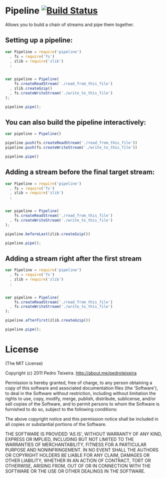 # Pipeline [![Build Status](https://secure.travis-ci.org/pgte/pipeline.png)](http://travis-ci.org/pgte/pipeline)

Allows you to build a chain of streams and pipe them together.

## Setting up a pipeline:

```javascript
var Pipeline = require('pipeline')
  , fs = require('fs')
  , zlib = require('zlib')
  ;


var pipeline = Pipeline(
    fs.createReadStream('./read_from_this_file')
  , zlib.createGzip()
  , fs.createWriteStream('./write_to_this_file')
);

pipeline.pipe();
```

## You can also build the pipeline interactively:

```javascript
var pipeline = Pipeline()

pipeline.push(fs.createReadStream('./read_from_this_file'))
pipeline.push(fs.createWriteStream('./write_to_this_file'))

pipeline.pipe()
```

## Adding a stream before the final target stream:

```javascript
var Pipeline = require('pipeline')
  , fs = require('fs')
  , zlib = require('zlib')
  ;


var pipeline = Pipeline(
    fs.createReadStream('./read_from_this_file')
  , fs.createWriteStream('./write_to_this_file')
);

pipeline.beforeLast(zlib.createGzip())

pipeline.pipe();
```

## Adding a stream right after the first stream

```javascript
var Pipeline = require('pipeline')
  , fs = require('fs')
  , zlib = require('zlib')
  ;


var pipeline = Pipeline(
    fs.createReadStream('./read_from_this_file')
  , fs.createWriteStream('./write_to_this_file')
);

pipeline.afterFirst(zlib.createGzip())

pipeline.pipe();
```


# License

(The MIT License)

Copyright (c) 2011 Pedro Teixeira. http://about.me/pedroteixeira

Permission is hereby granted, free of charge, to any person obtaining a copy of this software and associated documentation files (the 'Software'), to deal in the Software without restriction, including without limitation the rights to use, copy, modify, merge, publish, distribute, sublicense, and/or sell copies of the Software, and to permit persons to whom the Software is furnished to do so, subject to the following conditions:

The above copyright notice and this permission notice shall be included in all copies or substantial portions of the Software.

THE SOFTWARE IS PROVIDED 'AS IS', WITHOUT WARRANTY OF ANY KIND, EXPRESS OR IMPLIED, INCLUDING BUT NOT LIMITED TO THE WARRANTIES OF MERCHANTABILITY, FITNESS FOR A PARTICULAR PURPOSE AND NONINFRINGEMENT. IN NO EVENT SHALL THE AUTHORS OR COPYRIGHT HOLDERS BE LIABLE FOR ANY CLAIM, DAMAGES OR OTHER LIABILITY, WHETHER IN AN ACTION OF CONTRACT, TORT OR OTHERWISE, ARISING FROM, OUT OF OR IN CONNECTION WITH THE SOFTWARE OR THE USE OR OTHER DEALINGS IN THE SOFTWARE.